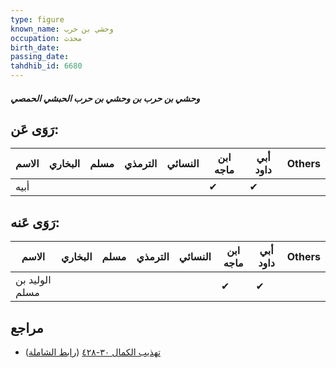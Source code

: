 ```yaml
---
type: figure
known_name: وحشي بن حرب
occupation: محدث
birth_date:
passing_date:
tahdhib_id: 6680
---
```

##### وحشي بن حرب بن وحشي بن حرب الحبشي الحمصي

## رَوَى عَن:
| الاسم | البخاري | مسلم | الترمذي | النسائي | ابن ماجه | أبي داود | Others |
| ----- | ------- | ---- | ------- | ------- | -------- | -------- | ------ |
| أبيه  |         |      |         |         | ✔        | ✔        |        |
## رَوَى عَنه:
| الاسم          | البخاري | مسلم | الترمذي | النسائي | ابن ماجه | أبي داود | Others |
| -------------- | ------- | ---- | ------- | ------- | -------- | -------- | ------ |
| الوليد بن مسلم |         |      |         |         | ✔        | ✔        |        |
## مراجع
- [تهذيب الكمال ٣٠-٤٢٨](obsidian://open?vault=Tahdhib-al-Kamal&file=Figures/٦٦٨٠-وحشي%20بن%20حرب%20بن%20وحشي%20بن%20حرب%20الحبشي%20الحمصي) ([رابط الشاملة](https://shamela.ws/book/3722/16494))